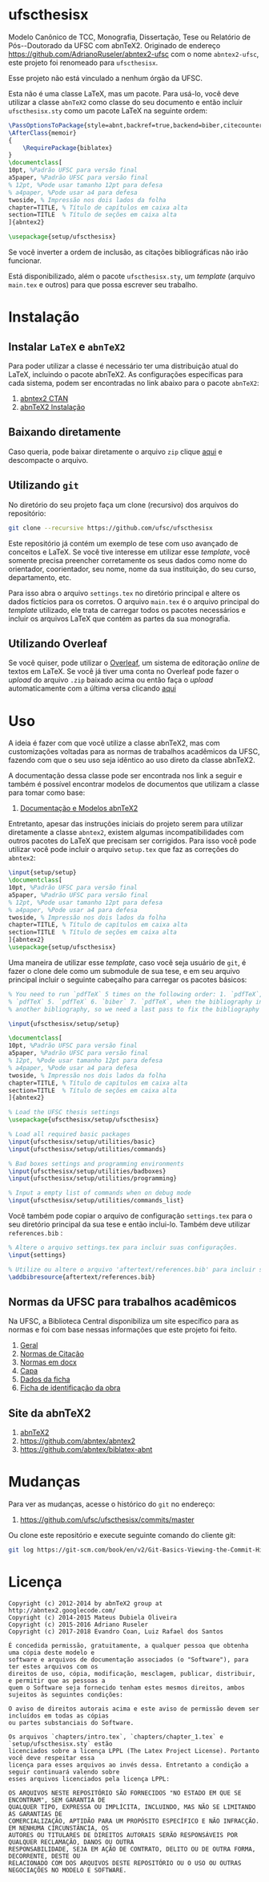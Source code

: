 ufscthesisx
=================

Modelo Canônico de TCC, Monografia,  Dissertação, Tese ou Relatório de Pós--Doutorado da UFSC com
abnTeX2. Originado de endereço https://github.com/AdrianoRuseler/abntex2-ufsc com o nome
`abntex2-ufsc`, este projeto foi renomeado para `ufscthesisx`.

Esse projeto não está vinculado a nenhum órgão da UFSC.

Esta não é uma classe LaTeX, mas um pacote. Para usá-lo, você deve utilizar a classe
`abnTeX2` como classe do seu documento e então incluir `ufscthesisx.sty` como um pacote LaTeX na
seguinte ordem:
```latex
\PassOptionsToPackage{style=abnt,backref=true,backend=biber,citecounter=true}{biblatex}
\AfterClass{memoir}
{
    \RequirePackage{biblatex}
}
\documentclass[
10pt, %Padrão UFSC para versão final
a5paper, %Padrão UFSC para versão final
% 12pt, %Pode usar tamanho 12pt para defesa
% a4paper, %Pode usar a4 para defesa
twoside, % Impressão nos dois lados da folha
chapter=TITLE, % Título de capítulos em caixa alta
section=TITLE  % Título de seções em caixa alta
]{abntex2}

\usepackage{setup/ufscthesisx}
```

Se você inverter a ordem de inclusão, as citações bibliográficas não irão funcionar. 

<!--O modelo disponibilizado pela Biblioteca Universitária da UFSC no presente momento da criação deste trabalho
é baseado na versão da classe `abntex 0.8.2`, portanto como considerado muito antiga, tratou-se de
buscar um modelo de seja baseado na última versão do `abntex2 1.9.6`, no qual trata este trabalho.
 -->

Está disponibilizado, além o pacote `ufscthesisx.sty`, um *template* (arquivo `main.tex` e outros) 
para que possa escrever seu trabalho.



# Instalação

## Instalar `LaTeX` e `abnTeX2` 

Para poder utilizar a classe é necessário ter uma distribuição atual do LaTeX, incluindo o pacote abnTeX2. As
configurações específicas para cada sistema, podem ser encontradas no link abaixo para o pacote `abnTeX2`:



1. [abntex2 CTAN](http://www.ctan.org/pkg/abntex2)
1. [abnTeX2 Instalação](https://github.com/abntex/abntex2/wiki/Instalacao)



## Baixando diretamente

Caso queria, pode baixar diretamente o arquivo `zip` clique 
[aqui](https://github.com/UFSC/ufscthesisx/releases/download/v1.0.1/ufscthesisx.zip) e descompacte o arquivo.


## Utilizando `git`

No diretório do seu projeto faça um clone (recursivo) dos arquivos do repositório:
```bash
git clone --recursive https://github.com/ufsc/ufscthesisx
```

Este repositório já contém um exemplo de tese com uso avançado de conceitos e LaTeX. Se você tive
interesse em utilizar esse *template*, você somente precisa preencher corretamente os seus dados como
nome do orientador, coorientador, seu nome, nome da sua instituição, do seu curso, departamento,
etc.

Para isso abra o arquivo `settings.tex` no diretório principal e altere os dados fictícios para os
corretos. O arquivo `main.tex` é o arquivo principal do *template* utilizado, ele trata de
carregar todos os pacotes necessários e incluir os arquivos LaTeX que contém as partes da sua
monografia.


## Utilizando Overleaf

Se você quiser, pode utilizar o [Overleaf](www.overleaf.com), um sistema de editoração *online* de textos em LaTeX. 
Se você já tiver uma conta no Overleaf pode fazer o *upload* do arquivo `.zip` baixado acima ou então faça o *upload* automaticamente com a 
última versa clicando [aqui](http://overleaf.com/docs?snip_uri=https://github.com/UFSC/ufscthesisx/releases/download/v1.0.1/ufscthesisx.zip)


# Uso

A ideia é fazer com que você utilize a classe abnTeX2, mas com customizações voltadas
para as normas de trabalhos acadêmicos da UFSC, fazendo com que o seu uso seja idêntico ao uso direto da classe abnTeX2.

A documentação dessa classe pode ser encontrada nos link a seguir e também é possível encontrar
modelos de documentos que utilizam a classe para tomar como base:

1. [Documentação e Modelos abnTeX2](https://www.ctan.org/pkg/abntex2)

Entretanto, apesar das instruções iniciais do projeto serem para utilizar diretamente a classe
`abntex2`, existem algumas incompatibilidades com outros pacotes do LaTeX que precisam ser corrigidos. Para isso
você pode utilizar você pode incluir o arquivo `setup.tex` que faz as correções do `abntex2`:

```latex
\input{setup/setup}
\documentclass[
10pt, %Padrão UFSC para versão final
a5paper, %Padrão UFSC para versão final
% 12pt, %Pode usar tamanho 12pt para defesa
% a4paper, %Pode usar a4 para defesa
twoside, % Impressão nos dois lados da folha
chapter=TITLE, % Título de capítulos em caixa alta
section=TITLE  % Título de seções em caixa alta
]{abntex2}
\usepackage{setup/ufscthesisx}
```

Uma maneira  de utilizar esse *template*, caso você seja usuário de `git`, é fazer o clone dele como um submodule de sua tese,
e em seu arquivo principal incluir o seguinte cabeçalho para carregar os pacotes básicos:
```latex
% You need to run `pdfTeX` 5 times on the following order: 1. `pdfTeX`, 2. `biber`, 3. `pdfTeX` 4.
% `pdfTeX` 5. `pdfTeX` 6. `biber` 7. `pdfTeX`, when the bibliography includes a cyclic reference to
% another bibliography, so we need a last pass to fix the bibliography undefined references.

\input{ufscthesisx/setup/setup}

\documentclass[
10pt, %Padrão UFSC para versão final
a5paper, %Padrão UFSC para versão final
% 12pt, %Pode usar tamanho 12pt para defesa
% a4paper, %Pode usar a4 para defesa
twoside, % Impressão nos dois lados da folha
chapter=TITLE, % Título de capítulos em caixa alta
section=TITLE  % Título de seções em caixa alta
]{abntex2}

% Load the UFSC thesis settings
\usepackage{ufscthesisx/setup/ufscthesisx}

% Load all required basic packages
\input{ufscthesisx/setup/utilities/basic}
\input{ufscthesisx/setup/utilities/commands}

% Bad boxes settings and programming environments
\input{ufscthesisx/setup/utilities/badboxes}
\input{ufscthesisx/setup/utilities/programming}

% Input a empty list of commands when on debug mode
\input{ufscthesisx/setup/utilities/commands_list}
```

Você também pode copiar o arquivo de configuração `settings.tex` para o seu diretório principal da
sua tese e então inclui-lo. Também deve utilizar `references.bib` :
```latex
% Altere o arquivo settings.tex para incluir suas configurações.
\input{settings}

% Utilize ou altere o arquivo 'aftertext/references.bib' para incluir sua bibliografia.
\addbibresource{aftertext/references.bib}
```



##  Normas da UFSC para trabalhos acadêmicos
Na UFSC, a Biblioteca Central disponibiliza um site específico para as normas e foi com base nessas informações que este projeto foi feito.
1. [Geral](http://portal.bu.ufsc.br/normalizacao/)
1. [Normas de Citação](http://www.bu.ufsc.br/design/Citacao1.htm)
1. [Normas em docx](http://www.bu.ufsc.br/design/TemplateTrabalhoAcademico.docx)
1. [Capa](http://www.bu.ufsc.br/design/Guia_Rapido_Diagramacao_Trabalhos_Academicos.pdf)
1. [Dados da ficha](http://ficha.bu.ufsc.br/)
1. [Ficha de identificação da obra](http://portal.bu.ufsc.br/servicos/ficha-de-identificacao-da-obra/)


## Site da abnTeX2

1. [abnTeX2](http://www.abntex.net.br/)
1. https://github.com/abntex/abntex2
1. https://github.com/abntex/biblatex-abnt




# Mudanças

Para ver as mudanças, acesse o histórico do `git` no endereço:

1. https://github.com/ufsc/ufscthesisx/commits/master

Ou clone este repositório e execute seguinte comando do cliente git:

```bash
git log https://git-scm.com/book/en/v2/Git-Basics-Viewing-the-Commit-History
```

# Licença

```
Copyright (c) 2012-2014 by abnTeX2 group at http://abntex2.googlecode.com/
Copyright (c) 2014-2015 Mateus Dubiela Oliveira
Copyright (c) 2015-2016 Adriano Ruseler
Copyright (c) 2017-2018 Evandro Coan, Luiz Rafael dos Santos

É concedida permissão, gratuitamente, a qualquer pessoa que obtenha uma cópia deste modelo e
software e arquivos de documentação associados (o "Software"), para ter estes arquivos com os
direitos de uso, cópia, modificação, mesclagem, publicar, distribuir, e permitir que as pessoas a
quem o Software seja fornecido tenham estes mesmos direitos, ambos sujeitos às seguintes condições:

O aviso de direitos autorais acima e este aviso de permissão devem ser incluídos em todas as cópias
ou partes substanciais do Software.

Os arquivos `chapters/intro.tex`, `chapters/chapter_1.tex` e `setup/ufscthesisx.sty` estão
licenciados sobre a licença LPPL (The Latex Project License). Portanto você deve respeitar essa
licença para esses arquivos ao invés dessa. Entretanto a condição a seguir continuará valendo sobre
esses arquivos licenciados pela licença LPPL:

OS ARQUIVOS NESTE REPOSITÓRIO SÃO FORNECIDOS "NO ESTADO EM QUE SE ENCONTRAM", SEM GARANTIA DE
QUALQUER TIPO, EXPRESSA OU IMPLÍCITA, INCLUINDO, MAS NÃO SE LIMITANDO ÀS GARANTIAS DE
COMERCIALIZAÇÃO, APTIDÃO PARA UM PROPÓSITO ESPECÍFICO E NÃO INFRACÇÃO. EM NENHUMA CIRCUNSTÂNCIA, OS
AUTORES OU TITULARES DE DIREITOS AUTORAIS SERÃO RESPONSÁVEIS POR QUALQUER RECLAMAÇÃO, DANOS OU OUTRA
RESPONSABILIDADE, SEJA EM AÇÃO DE CONTRATO, DELITO OU DE OUTRA FORMA, DECORRENTE, DESTE OU
RELACIONADO COM DOS ARQUIVOS DESTE REPOSITÓRIO OU O USO OU OUTRAS NEGOCIAÇÕES NO MODELO E SOFTWARE.
```




